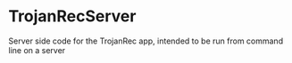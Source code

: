 # TrojanRecServer
 Server side code for the TrojanRec app, intended to be run from command line on a server
